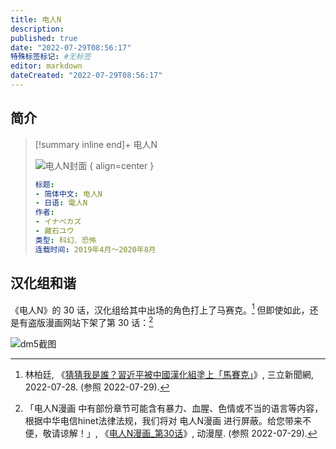 ```yaml
---
title: 电人N
description:
published: true
date: "2022-07-29T08:56:17"
特殊标签标记: #无标签
editor: markdown
dateCreated: "2022-07-29T08:56:17"
---
```


## 简介

> [!summary inline end]+ 电人N
>
> ![电人N封面](https://s3.tebi.io/ggame/book/电人N/封面.webp)
> { align=center }
>
> ```yaml
> 标题:
> - 简体中文: 电人N
> - 日语: 電人N
> 作者:
> - イナベカズ
> - 藏石ユウ
> 类型: 科幻、恐怖
> 连载时间: 2019年4月～2020年8月
> ```

## 汉化组和谐

《电人N》的 30 话，汉化组给其中出场的角色打上了马赛克。[^1153047] 但即使如此，还是有盗版漫画网站下架了第 30 话：[^m1299579]

[^1153047]: 林柏廷, 《[猜猜我是誰？習近平被中國漢化組塗上「馬賽克」](https://web.archive.org/web/20220729005508/https://www.setn.com/News.aspx?NewsID=1153047)》, 三立新聞網, 2022-07-28. (参照 2022-07-29).

[^m1299579]: 「电人N漫画 中有部份章节可能含有暴力、血腥、色情或不当的语言等内容，根据中华电信hinet法律法规，我们将对 电人N漫画 进行屏蔽。给您带来不便，敬请谅解！」, 《[电人N漫画_第30话](https://archive.ph/ceUYH "https://www.dm5.cn/m1299579/")》, 动漫屋. (参照 2022-07-29).

![dm5截图](https://s3.tebi.io/ggame/book/电人N/dm5截图.webp)
